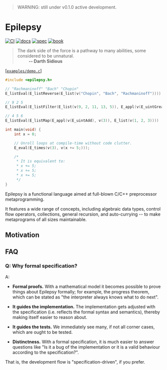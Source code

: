> WARNING: still under v0.1.0 active development.

# Epilepsy

[![CI](https://github.com/Hirrolot/epilepsy/workflows/C/C++%20CI/badge.svg)](https://github.com/Hirrolot/epilepsy/actions)
[![docs](https://img.shields.io/badge/docs-readthedocs.io-blue)](https://epilepsy.readthedocs.io/en/latest/)
[![spec](https://img.shields.io/badge/spec-PDF-green)](https://github.com/Hirrolot/epilepsy/blob/master/spec/spec.pdf)
[![book](https://img.shields.io/badge/book-gitbook.io-pink)](https://hirrolot.gitbook.io/epilepsy/)

> The dark side of the force is a pathway to many abilities, some considered to be unnatural.<br>&emsp; &emsp; <b>-- Darth Sidious</b>

[[`examples/demo.c`](examples/demo.c)]
```c
#include <epilepsy.h>

// "Rachmaninoff" "Bach" "Chopin"
E_listEval(E_listReverse(E_list(v("Chopin", "Bach", "Rachmaninoff"))))

// 9 2 5
E_listEval(E_listFilter(E_list(v(9, 2, 11, 13, 5)), E_appl(v(E_uintGreater), v(10))))

// 4 5 6
E_listEval(E_listMap(E_appl(v(E_uintAdd), v(3)), E_list(v(1, 2, 3))))

int main(void) {
    int x = 0;

    // Unroll loops at compile-time without code clutter.
    E_eval(E_times(v(3), v(x += 5;)));

    /*
     * It is equivalent to:
     * x += 5;
     * x += 5;
     * x += 5;
     */
}
```

Epilepsy is a functional language aimed at full-blown C/C++ preprocessor metaprogramming.

It features a wide range of concepts, including algebraic data types, control flow operators, collections, general recursion, and auto-currying -- to make metaprograms of all sizes maintainable.

## Motivation

## FAQ

### Q: Why formal specification?

A:

 - **Formal proofs.** With a mathematical model it becomes possible to prove things about Epilepsy formally; for example, the progress theorem, which can be stated as "the interpreter always knows what to do next".

 - **It guides the implementation.** The implementation gets adjusted with the specification (i.e. reflects the formal syntax and semantics), thereby making itself easier to reason about.

 - **It guides the tests.** We immediately see many, if not all corner cases, which are ought to be tested.

 - **Distinctness.** With a formal specification, it is much easier to answer questions like "Is it a bug of the implementation or it is a valid behaviour according to the specification?".

That is, the development flow is "specification-driven", if you prefer.
